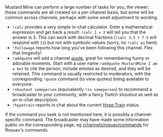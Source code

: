 Mustard Mine can perform a large number of tasks for you, the viewer; these commands
are all created on a per-channel basis, but some will be common across channels,
perhaps with some small adjustment to wording.

* `!calc` provides a very simple in-chat calculator. Enter a mathematical expression
  and get back a result: `!calc 1 + 2` will tell you that the answer is 3. This can
  work with decimal fractions (`!calc 3.5 + 7.5` will respond with `11`) but not with
  symbolic values (sorry, no `!calc pi` here).
* `!followage` reports how long you've been following this channel. Flex that longevity!
* `!addquote` will add a channel [quote](/c/quotes), great for remembering funny or
  adorable moments. Start with a user name `!addquote MustardMine I am a bot` to cite
  the person; include emotes as desired, and they will be retained. This command is
  usually restricted to moderators, with the corresponding `!quote` command (to *view*
  quotes) being available to everyone.
* `!shoutout someperson` (equivalently `!so someperson`) to recommend a broadcaster to
  your community, with a fancy Twitch shoutout as well as an in-chat description.
* `!hypetrain` reports in chat about the current [Hype Train](/hypetrain) status.

If the command you seek is not mentioned here, it is possibly a channel-specific
command. The broadcaster may have made some information public on the corresponding
page, eg [/channels/rosuav/commands](/channels/rosuav/commands) for Rosuav's commands.

